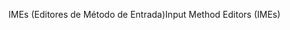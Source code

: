 <span data-ttu-id="ba80b-101">IMEs (Editores de Método de Entrada)</span><span class="sxs-lookup"><span data-stu-id="ba80b-101">Input Method Editors (IMEs)</span></span>
